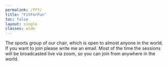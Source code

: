 ```yaml
---
permalink: /fff/
title: "FitForFun"
toc: false
layout: single
classes: wide
---
```

The sports group of our chair, which is open to almost anyone in the world. If you want to join please write me an email. Most of the time the sessions will be broadcasted live via zoom, so you can join from anywhere in the world.
